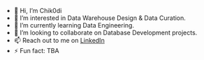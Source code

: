 - 👋 Hi, I’m Chik0di
- 👀 I’m interested in Data Warehouse Design & Data Curation.
- 🌱 I’m currently learning Data Engineering.
- 💞️ I’m looking to collaborate on Database Development projects. 
- 📫 Reach out to me on [LinkedIn](https://www.linkedin.com/in/chikodi-obu-278b5b264/)
- ⚡ Fun fact: TBA 
  
<!---
chik0di/chik0di is a ✨ special ✨ repository because its `README.md` (this file) appears on your GitHub profile.
You can click the Preview link to take a look at your changes.
--->

